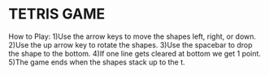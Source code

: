 # TETRIS GAME #
How to Play:
1)Use the arrow keys to move the shapes left, right, or down.
2)Use the up arrow key to rotate the shapes.
3)Use the spacebar to drop the shape to the bottom.
4)If one line gets cleared at bottom we get 1 point.
5)The game ends when the shapes stack up to the t.
